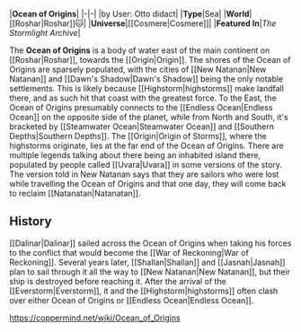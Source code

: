 |**Ocean of Origins**|
|-|-|
|by User: Otto didact|
|**Type**|Sea|
|**World**|[[Roshar\|Roshar]]🐱︎|
|**Universe**|[[Cosmere\|Cosmere]]|
|**Featured In**|*The Stormlight Archive*|

The **Ocean of Origins** is a body of water east of the main continent on [[Roshar\|Roshar]], towards the [[Origin\|Origin]].
The shores of the Ocean of Origins are sparsely populated, with the cities of [[New Natanan\|New Natanan]] and [[Dawn's Shadow\|Dawn's Shadow]] being the only notable settlements. This is likely because [[Highstorm\|highstorms]] make landfall there, and as such hit that coast with the greatest force. To the East, the Ocean of Origins presumably connects to the [[Endless Ocean\|Endless Ocean]] on the opposite side of the planet, while from North and South, it's bracketed by [[Steamwater Ocean\|Steamwater Ocean]] and [[Southern Depths\|Southern Depths]].
The [[Origin\|Origin of Storms]], where the highstorms originate, lies at the far end of the Ocean of Origins. There are multiple legends talking about there being an inhabited island there, populated by people called [[Uvara\|Uvara]] in some versions of the story. The version told in New Natanan says that they are sailors who were lost while travelling the Ocean of Origins and that one day, they will come back to reclaim [[Natanatan\|Natanatan]].

## History
[[Dalinar\|Dalinar]] sailed across the Ocean of Origins when taking his forces to the conflict that would become the [[War of Reckoning\|War of Reckoning]]. Several years later, [[Shallan\|Shallan]] and [[Jasnah\|Jasnah]] plan to sail through it all the way to [[New Natanan\|New Natanan]], but their ship is destroyed before reaching it. After the arrival of the [[Everstorm\|Everstorm]], it and the [[Highstorm\|highstorms]] often clash over either Ocean of Origins or [[Endless Ocean\|Endless Ocean]].



https://coppermind.net/wiki/Ocean_of_Origins